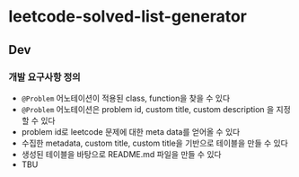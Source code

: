 # leetcode-solved-list-generator

## Dev

### 개발 요구사항 정의

* `@Problem` 어노테이션이 적용된 class, function을 찾을 수 있다
* `@Problem` 어노테이션은 problem id, custom title, custom description 을 지정할 수 있다
* problem id로 leetcode 문제에 대한 meta data를 얻어올 수 있다
* 수집한 metadata, custom title, custom title을 기반으로 테이블을 만들 수 있다
* 생성된 테이블을 바탕으로 README.md 파일을 만들 수 있다
* TBU
